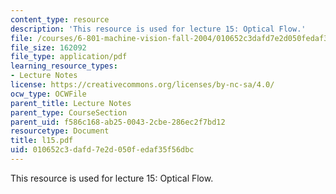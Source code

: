 ```yaml
---
content_type: resource
description: 'This resource is used for lecture 15: Optical Flow.'
file: /courses/6-801-machine-vision-fall-2004/010652c3dafd7e2d050fedaf35f56dbc_l15.pdf
file_size: 162092
file_type: application/pdf
learning_resource_types:
- Lecture Notes
license: https://creativecommons.org/licenses/by-nc-sa/4.0/
ocw_type: OCWFile
parent_title: Lecture Notes
parent_type: CourseSection
parent_uid: f586c168-ab25-0043-2cbe-286ec2f7bd12
resourcetype: Document
title: l15.pdf
uid: 010652c3-dafd-7e2d-050f-edaf35f56dbc
---
```

This resource is used for lecture 15: Optical Flow.
